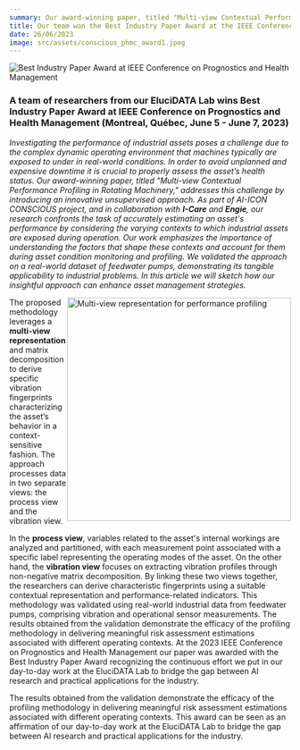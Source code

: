 ```yaml
---
summary: Our award-winning paper, titled "Multi-view Contextual Performance Profiling in Rotating Machinery," introduces an innovative unsupervised approach for asset performance profiling. The proposed methodology addresses the challenge of accurately estimating an asset's performance by considering the varying contexts to which industrial assets are exposed during operation.
title: Our team won the Best Industry Paper Award at the IEEE Conference on Prognostics and Health Management
date: 26/06/2023
image: src/assets/conscious_phmc_award1.jpeg
---
```


<p><img alt="Best Industry Paper Award at IEEE Conference on Prognostics and Health Management" src="../img/blogs/conscious_phmc_award3.jpeg" /> </p>

<p><h3>A team of researchers from our EluciDATA Lab wins Best Industry Paper Award at IEEE Conference on Prognostics and Health Management (Montreal, Québec, June 5 - June 7, 2023)</h3>
<i>Investigating the performance of industrial assets poses a challenge due to the complex dynamic operating environment that machines typically are exposed to under in real-world conditions. In order to avoid unplanned and expensive downtime it is crucial to properly assess the asset’s health status. Our award-winning paper, titled "Multi-view Contextual Performance Profiling in Rotating Machinery," addresses this challenge by introducing an innovative unsupervised approach. As part of AI-ICON CONSCIOUS project, and in collaboration with <b>I-Care</b> and <b>Engie</b>, our research confronts the task of accurately estimating an asset's performance by considering the varying contexts to which industrial assets are exposed during operation. Our work emphasizes the importance of understanding the factors that shape these contexts and account for them during asset condition monitoring and profiling. We validated the approach on a real-world dataset of feedwater pumps, demonstrating its tangible applicability to industrial problems. In this article we will sketch how our insightful approach can enhance asset management strategies.</i></p>
<p><img alt="Multi-view representation for performance profiling" src="../img/blogs/conscious_phmc_award2b.png" style="float:right;width:400px;""/>
The proposed methodology leverages a <b>multi-view representation</b> and matrix decomposition to derive specific vibration fingerprints characterizing the asset’s behavior in a context-sensitive fashion. The approach processes data in two separate views: the process view and the vibration view.</p>

<p>In the <b>process view</b>, variables related to the asset's internal workings are analyzed and partitioned, with each measurement point associated with a specific label representing the operating modes of the asset.
On the other hand, the <b>vibration view</b> focuses on extracting vibration profiles through non-negative matrix decomposition. By linking these two views together, the researchers can derive characteristic fingerprints using a suitable contextual representation and performance-related indicators.
This methodology was validated using real-world industrial data from feedwater pumps, comprising vibration and operational sensor measurements. The results obtained from the validation demonstrate the efficacy of the profiling methodology in delivering meaningful risk assessment estimations associated with different operating contexts. At the 2023 IEEE Conference on Prognostics and Health Management our paper was awarded with the Best Industry Paper Award recognizing the continuous effort we put in our day-to-day work at the EluciDATA Lab to bridge the gap between AI research and practical applications for the industry.</p>

<p>The results obtained from the validation demonstrate the efficacy of the profiling methodology in delivering meaningful risk assessment estimations associated with different operating contexts.
This award can be seen as an affirmation of our day-to-day work at the EluciDATA Lab to bridge the gap between AI research and practical applications for the industry.</p>
